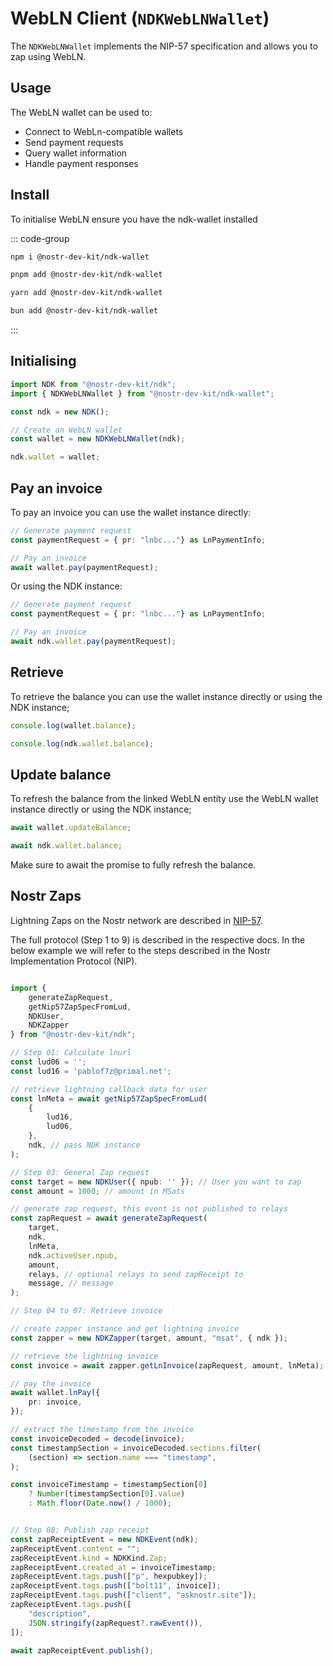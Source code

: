 # WebLN Client (`NDKWebLNWallet`)

The `NDKWebLNWallet` implements the NIP-57 specification and allows you to zap using WebLN.

## Usage

The WebLN wallet can be used to:

- Connect to WebLn-compatible wallets
- Send payment requests
- Query wallet information
- Handle payment responses

## Install

To initialise WebLN ensure you have the ndk-wallet installed

::: code-group

```sh [npm]
npm i @nostr-dev-kit/ndk-wallet
```

```sh [pnpm]
pnpm add @nostr-dev-kit/ndk-wallet
```

```sh [yarn]
yarn add @nostr-dev-kit/ndk-wallet
```

```sh [bun]
bun add @nostr-dev-kit/ndk-wallet
```
:::

## Initialising


```typescript
import NDK from "@nostr-dev-kit/ndk";
import { NDKWebLNWallet } from "@nostr-dev-kit/ndk-wallet";

const ndk = new NDK();

// Create an WebLN wallet
const wallet = new NDKWebLNWallet(ndk);

ndk.wallet = wallet;
```

## Pay an invoice

To pay an invoice you can use the wallet instance directly:

```typescript
// Generate payment request
const paymentRequest = { pr: "lnbc..."} as LnPaymentInfo;

// Pay an invoice
await wallet.pay(paymentRequest);
```

Or using the NDK instance:

```typescript
// Generate payment request
const paymentRequest = { pr: "lnbc..."} as LnPaymentInfo;

// Pay an invoice
await ndk.wallet.pay(paymentRequest);
```

## Retrieve

To retrieve the balance you can use the wallet instance directly or using the NDK instance;

```typescript
console.log(wallet.balance);

console.log(ndk.wallet.balance);
```

## Update balance

To refresh the balance from the linked WebLN entity use the WebLN wallet instance directly or using the NDK instance;

```typescript
await wallet.updateBalance;

await ndk.wallet.balance;
```

Make sure to await the promise to fully refresh the balance.

## Nostr Zaps

Lightning Zaps on the Nostr network are described in [NIP-57](https://nostr-nips.com/nip-57).

The full protocol (Step 1 to 9) is described in the respective docs. In the below example we will
refer to the steps described in the Nostr Implementation Protocol (NIP).

```typescript

import {
    generateZapRequest,
    getNip57ZapSpecFromLud,
    NDKUser,
    NDKZapper
} from "@nostr-dev-kit/ndk";

// Step 01: Calculate lnurl
const lud06 = '';
const lud16 = 'pablof7z@primal.net';

// retrieve lightning callback data for user
const lnMeta = await getNip57ZapSpecFromLud(
    {
        lud16,
        lud06,
    },
    ndk, // pass NDK instance
);

// Step 03: General Zap request
const target = new NDKUser({ npub: '' }); // User you want to zap
const amount = 1000; // amount in MSats

// generate zap request, this event is not published to relays
const zapRequest = await generateZapRequest(
    target,
    ndk,
    lnMeta, 
    ndk.activeUser.npub,
    amount,
    relays, // optional relays to send zapReceipt to 
    message, // message
);

// Step 04 to 07: Retrieve invoice

// create zapper instance and get lightning invoice
const zapper = new NDKZapper(target, amount, "msat", { ndk });

// retrieve the lightning invoice
const invoice = await zapper.getLnInvoice(zapRequest, amount, lnMeta);

// pay the invoice
await wallet.lnPay({
    pr: invoice,
});

// extract the timestamp from the invoice
const invoiceDecoded = decode(invoice);
const timestampSection = invoiceDecoded.sections.filter(
    (section) => section.name === "timestamp",
);

const invoiceTimestamp = timestampSection[0]
    ? Number(timestampSection[0].value)
    : Math.floor(Date.now() / 1000);


// Step 08: Publish zap receipt
const zapReceiptEvent = new NDKEvent(ndk);
zapReceiptEvent.content = "";
zapReceiptEvent.kind = NDKKind.Zap;
zapReceiptEvent.created_at = invoiceTimestamp;
zapReceiptEvent.tags.push(["p", hexpubkey]);
zapReceiptEvent.tags.push(["bolt11", invoice]);
zapReceiptEvent.tags.push(["client", "asknostr.site"]);
zapReceiptEvent.tags.push([
    "description",
    JSON.stringify(zapRequest?.rawEvent()),
]);

await zapReceiptEvent.publish();

```

